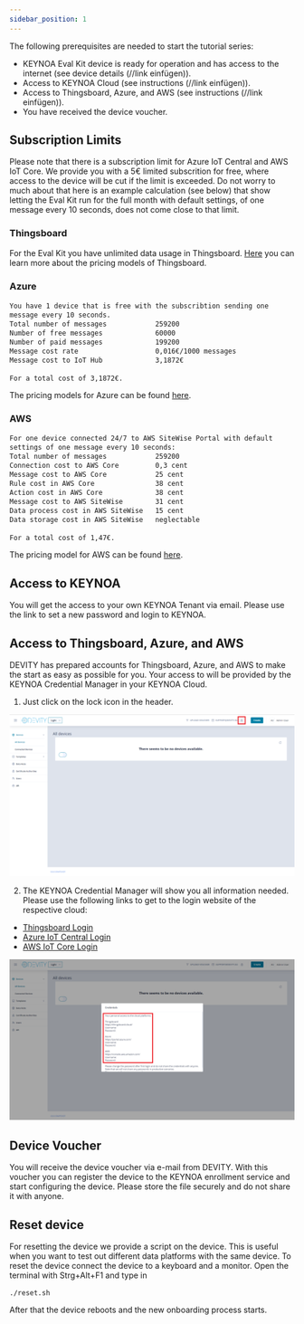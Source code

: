 ```yaml
---
sidebar_position: 1
---
```

The following prerequisites are needed to start the tutorial series:
- KEYNOA Eval Kit device is ready for operation and has access to the internet (see device details (//link einfügen)).
- Access to KEYNOA Cloud (see instructions (//link einfügen)).
- Access to Thingsboard, Azure, and AWS (see instructions (//link einfügen)).
- You have received the device voucher.

## Subscription Limits 
Please note that there is a subscription limit for Azure IoT Central and AWS IoT Core. We provide you with a 5€ limited subscrition for free, where access to the device will be cut if the limit is exceeded. Do not worry to much about that here is an example calculation (see below) that show letting the Eval Kit run for the full month with default settings, of one message every 10 seconds, does not come close to that limit.

### Thingsboard
For the Eval Kit you have unlimited data usage in Thingsboard. [Here](https://thingsboard.io/pricing/) you can learn more about the pricing models of Thingsboard.

### Azure
    You have 1 device that is free with the subscribtion sending one message every 10 seconds.
    Total number of messages            259200
    Number of free messages             60000
    Number of paid messages             199200
    Message cost rate                   0,016€/1000 messages
    Message cost to IoT Hub             3,1872€

    For a total cost of 3,1872€.

The pricing models for Azure can be found [here](https://azure.microsoft.com/de-de/pricing/details/iot-central/).

### AWS
    For one device connected 24/7 to AWS SiteWise Portal with default settings of one message every 10 seconds:
    Total number of messages            259200
    Connection cost to AWS Core         0,3 cent
    Message cost to AWS Core            25 cent
    Rule cost in AWS Core               38 cent
    Action cost in AWS Core             38 cent
    Message cost to AWS SiteWise        31 cent
    Data process cost in AWS SiteWise   15 cent
    Data storage cost in AWS SiteWise   neglectable
    
    For a total cost of 1,47€.

The pricing model for AWS can be found [here](https://aws.amazon.com/iot-core/pricing/).

## Access to KEYNOA
You will get the access to your own KEYNOA Tenant via email. Please use the link to set a new password and login to KEYNOA.

## Access to Thingsboard, Azure, and AWS
DEVITY has prepared accounts for Thingsboard, Azure, and AWS to make the start as easy as possible for you. Your access to will be provided by the KEYNOA Credential Manager in your KEYNOA Cloud.
1. Just click on the lock icon in the header. 

![Prerequisite](/img/Prerequisite/Credential-Manager-1.png)

2. The KEYNOA Credential Manager will show you all information needed.
Please use the following links to get to the login website of the respective cloud:
- [Thingsboard Login](https://thingsboard.cloud/login)
- [Azure IoT Central Login](https://apps.azureiotcentral.com/home)
- [AWS IoT Core Login](https://aws.amazon.com/de/iot-core/)

![Prerequisite](/img/Prerequisite/Credential-Manager-2.png)

## Device Voucher
You will receive the device voucher via e-mail from DEVITY. With this voucher you can register the device to the KEYNOA enrollment service and start configuring the device. Please store the file securely and do not share it with anyone. 

## Reset device

For resetting the device we provide a script on the device. This is useful when you want to test out different data platforms with the same device. To reset the device connect the device to a keyboard and a monitor. Open the terminal with Strg+Alt+F1 and type in 
    
    ./reset.sh

After that the device reboots and the new onboarding process starts.

